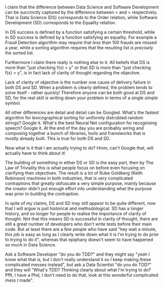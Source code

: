 I claim that the difference between Data Science and Software Development can be succinctly captured by the difference between < and = respectively. That is Data Science (DS) corresponds to the Order relation, while Software Development (SD) corresponds to the Equality relation.

In DS success is defined by a function satisfying a certain threshold, while in SD success is defined by a function satisfying an equality.  For example a Fraud Detection algorithm may require that *less than* 100 frauds are missed a year, while a sorting algorithm requires that the resulting list *is precisely* the sorted list.

Furthermore I claim there really is nothing else to it. All beliefs that DS is more than "just checking f(x) > y" or that SD is more than "just checking f(x) = y", is in fact lack of clarity of thought regarding the objective.

Lack of clarity of objective is the number one cause of delivery failure in both DS and SD. When a problem is clearly defined, the problem tends to solve itself - rather quickly!  Therefore anyone can be both good at DS and SD, for the real skill is writing down your problem in terms of a single simple symbol.

All other differences are detail and detail can be Googled.  What's the fastest algorithm for lexicographical sorting for uniformly distrubted random strings? Google it.  What's the best Neural Net configuration for recognising speech? Google it. At the end of the day you are probably wiring and composing together a bunch of libraries, tools and frameworks that is mostly already built.  This is true for both DS and SD.

Now what is it that I am actually trying to do? Hmm, can't Google that, will actually have to think about it!

The building of something in either DS or SD is the easy part, then by The Law of Triviality this is what people focus on before even focusing on clarifying their objectives.  The result is a lot of Rube Goldberg (Keith Robinson) machines in both industries, that is very complicated contraptions that greatly obfuscate a very simple purpose, mainly because the creator didn't put enough effort into understanding what the purpose was prior to building the contraption.

In spite of my claims, DS and SD may still *appear* to be quite different, now that I will argue is just historical and methodological.  SD has a longer history, and so longer for people to realise the importance of clarity of thought.  Not that this means SD is successful in clarity of thought, there are still a great number of developers who don't write tests before their main code. But at least there are a few people who have said "hey wait a minute, this job is easy as long as I clearly write down what it is I'm trying to do prior to trying to do it", whereas that epiphany doesn't seem to have happened so much in Data Science.

Ask a Software Developer "do you do TDD?" and they might say "yeah I know what that is, but I don't really understand it so I keep making these complicated messes instead", but ask a Data Scientist "do you do TDD?" and they will "What's TDD? Thinking clearly about what I'm trying to do? Pfft, I have a Phd, I don't need to do that, look at this wonderful complicated mess I made".

